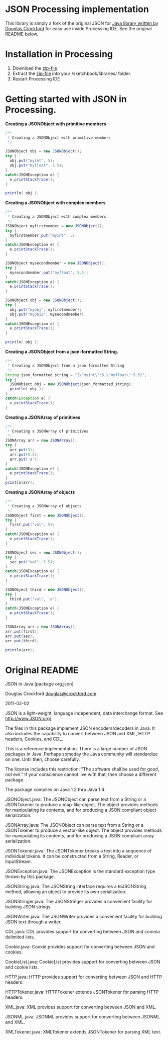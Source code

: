 # JSON Processing implementation

This library is simply a fork of the original JSON for [Java library written by Douglas Crockford](https://github.com/douglascrockford/JSON-java) for easy use inside Processing IDE. See the original README below.

# Installation in Processing

1. Download the [zip-file](#)
2. Extract the [zip-file](#) into your /sketchbook/libraries/ folder.
3. Restart Processing IDE

# Getting started with JSON in Processing.

**Creating a JSONObject with primitive members**

``` java
/**
 * Creating a JSONObject with primitive members
 */

JSONObject obj = new JSONObject();
try {
  obj.put("myint", 5);
  obj.put("myfloat", 5.5);
}
catch(JSONException e) {
  e.printStackTrace();
}

println( obj );
```

**Creating a JSONObject with complex members**

``` java
/**
 * Creating a JSONObject with complex members
 */
JSONObject myfirstmember = new JSONObject();
try {
  myfirstmember.put("myint", 5);
}
catch(JSONException e) {
  e.printStackTrace();
}

JSONObject mysecondmember = new JSONObject();
try {
  mysecondmember.put("myfloat", 5.5);
}
catch(JSONException e) {
  e.printStackTrace();
}

JSONObject obj = new JSONObject();
try {
  obj.put("myobj", myfirstmember);
  obj.put("myobj2", mysecondmember);
}
catch(JSONException e) {
  e.printStackTrace();
}

println( obj );
```

**Creating a JSONObject from a json-formatted String.**

``` java
/**
 * Creating a JSONObject from a json-formatted String.
 */
String json_formatted_string = "{\"myint\":5,\"myfloat\":5.5}";
try {
  JSONObject obj = new JSONObject(json_formatted_string);
  println( obj );
}
catch(Exception e) {
  e.printStackTrace();
}

```

**Creating a JSONArray of primitives**

``` java
/**
 * Creating a JSONArray of primitives
 */
JSONArray arr = new JSONArray();
try {
  arr.put(5);
  arr.put(5.5);
  arr.put('a');
}
catch(JSONException e) {
  e.printStackTrace();
}
println(arr);
```

**Creating a JSONArray of objects**

``` java
/**
 * Creating a JSONArray of objects
 */
JSONObject first = new JSONObject();
try {
  first.put("val", 5);
}
catch(JSONException e) {
  e.printStackTrace();
}

JSONObject sec = new JSONObject();
try {
  sec.put("val", 5.5);
}
catch(JSONException e) {
  e.printStackTrace();
}

JSONObject third = new JSONObject();
try {
  third.put("val", 'a');
}
catch(JSONException e) {
  e.printStackTrace();
}

JSONArray arr = new JSONArray();
arr.put(first);
arr.put(sec);
arr.put(third);

println(arr);
```

# Original README

JSON in Java [package org.json]

Douglas Crockford
douglas@crockford.com

2011-02-02


JSON is a light-weight, language independent, data interchange format.
See http://www.JSON.org/

The files in this package implement JSON encoders/decoders in Java. 
It also includes the capability to convert between JSON and XML, HTTP 
headers, Cookies, and CDL. 

This is a reference implementation. There is a large number of JSON packages
in Java. Perhaps someday the Java community will standardize on one. Until 
then, choose carefully.

The license includes this restriction: "The software shall be used for good, 
not evil." If your conscience cannot live with that, then choose a different
package.

The package compiles on Java 1.2 thru Java 1.4.


JSONObject.java: The JSONObject can parse text from a String or a JSONTokener
to produce a map-like object. The object provides methods for manipulating its
contents, and for producing a JSON compliant object serialization.

JSONArray.java: The JSONObject can parse text from a String or a JSONTokener
to produce a vector-like object. The object provides methods for manipulating 
its contents, and for producing a JSON compliant array serialization.

JSONTokener.java: The JSONTokener breaks a text into a sequence of individual
tokens. It can be constructed from a String, Reader, or InputStream.

JSONException.java: The JSONException is the standard exception type thrown
by this package.


JSONString.java: The JSONString interface requires a toJSONString method, 
allowing an object to provide its own serialization.

JSONStringer.java: The JSONStringer provides a convenient facility for 
building JSON strings.

JSONWriter.java: The JSONWriter provides a convenient facility for building 
JSON text through a writer.
 

CDL.java: CDL provides support for converting between JSON and comma
delimited lists.

Cookie.java: Cookie provides support for converting between JSON and cookies.

CookieList.java: CookieList provides support for converting between JSON and
cookie lists.

HTTP.java: HTTP provides support for converting between JSON and HTTP headers.

HTTPTokener.java: HTTPTokener extends JSONTokener for parsing HTTP headers.

XML.java: XML provides support for converting between JSON and XML.

JSONML.java: JSONML provides support for converting between JSONML and XML.

XMLTokener.java: XMLTokener extends JSONTokener for parsing XML text.